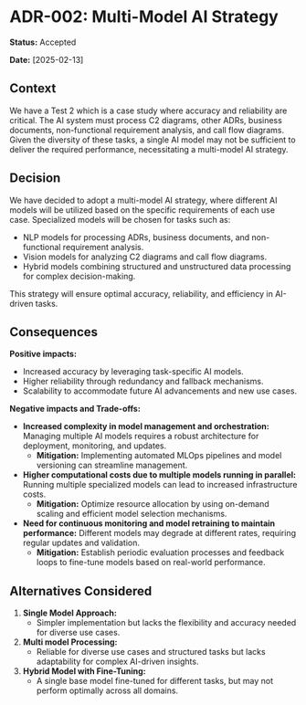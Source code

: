 # ADR-002: Multi-Model AI Strategy

**Status:** Accepted

**Date:** [2025-02-13]

## Context  
We have a Test 2 which is a case study where accuracy and reliability are critical. The AI system must process C2 diagrams, other ADRs, business documents, non-functional requirement analysis, and call flow diagrams. Given the diversity of these tasks, a single AI model may not be sufficient to deliver the required performance, necessitating a multi-model AI strategy.

## Decision  
We have decided to adopt a multi-model AI strategy, where different AI models will be utilized based on the specific requirements of each use case. Specialized models will be chosen for tasks such as:
- NLP models for processing ADRs, business documents, and non-functional requirement analysis.
- Vision models for analyzing C2 diagrams and call flow diagrams.
- Hybrid models combining structured and unstructured data processing for complex decision-making.

This strategy will ensure optimal accuracy, reliability, and efficiency in AI-driven tasks.

## Consequences  
**Positive impacts:**
- Increased accuracy by leveraging task-specific AI models.
- Higher reliability through redundancy and fallback mechanisms.
- Scalability to accommodate future AI advancements and new use cases.

**Negative impacts and Trade-offs:**
- **Increased complexity in model management and orchestration:** Managing multiple AI models requires a robust architecture for deployment, monitoring, and updates. 
  - **Mitigation:** Implementing automated MLOps pipelines and model versioning can streamline management.
- **Higher computational costs due to multiple models running in parallel:** Running multiple specialized models can lead to increased infrastructure costs.
   - **Mitigation:** Optimize resource allocation by using on-demand scaling and efficient model selection mechanisms.
- **Need for continuous monitoring and model retraining to maintain performance:** Different models may degrade at different rates, requiring regular updates and validation. 
  - **Mitigation:** Establish periodic evaluation processes and feedback loops to fine-tune models based on real-world performance.

## Alternatives Considered  
1. **Single Model Approach:**
   - Simpler implementation but lacks the flexibility and accuracy needed for diverse use cases.
2. **Multi model Processing:**
   - Reliable for diverse use cases and structured tasks but lacks adaptability for complex AI-driven insights.
3. **Hybrid Model with Fine-Tuning:**
   - A single base model fine-tuned for different tasks, but may not perform optimally across all domains.


